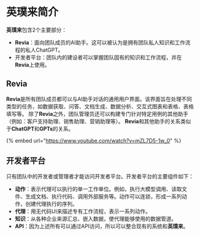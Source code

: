 # 英璞来简介

**英璞来**包含2个主要部分：
- **Revia**：面向团队成员的AI助手。这可以被认为是拥有团队私人知识和工作流程的私人ChatGPT。
- 开发者平台：团队内的建设者可以掌握团队固有的知识和工作流程，并在**Revia**上使用。

## Revia
**Revia**是所有团队成员都可以与AI助手对话的通用用户界面。该界面旨在处理不同类型的任务，如数据获取、问答、文档生成、数据分析、交互式图表和表格、表格填写等。
除了**Revia**之外，团队管理员还可以构建专门针对特定用例的其他助手（例如：客户支持助理、销售助理、营销助理等）。
**Revia**和其他助手的关系类似于**ChatGPT**和**GPTs**的关系。

{% embed url="https://www.youtube.com/watch?v=mZL7D5-1w_0" %}

## 开发者平台
只有团队中的开发者或管理者才能访问开发者平台。开发者平台的主要组件如下：
- **动作**：表示代理可以执行的单一工作单位。例如，执行大模型调用、读取文件、生成文档、执行代码、调用外部服务等。动作可以连锁，形成一系列动作，创建代理执行的序列。
- **代理**：用无代码UI来描述专有工作流程，表示一系列动作。
- **知识**：从各种企业来源汇总、嵌入数据，使代理能够使用的数据管道。
- **API**：因为上述所有可以通过API访问，所以可以整合现有的系统和**英璞来**。
  

